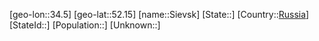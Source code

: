 ﻿---
location: [52.15,34.5]
type: City
tags:
- geo/City


SpocWebEntityId: 34260
isDeleted: false
confidential: public

---
[geo-lon::34.5]
[geo-lat::52.15]
[name::Sievsk]
[State::]
[Country::[Russia](geo/Continent/Europe/Russia.md)]
[StateId::]
[Population::]
[Unknown::]

